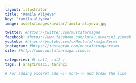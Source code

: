 ```yaml
---
layout: illustrator
title: "Ramila Aliyeva"
key: "ramila-aliyeva"
image: assets/images/avatar/ramila-aliyeva.jpg

twitter: #https://twitter.com/mustafarmagan
facebook: #https://www.facebook.com/korku.duvarini.yikmak
youtube: #https://youtube.com/c/MustafaArmağanResmi
instagram: #https://instagram.com/mustafarmaganresmi
site: #http://www.mustafaarmagan.com.tr

categories: #[ cat1, cat2 ]
tags: [ araştırmacı, tarihçi]

# For adding excerpt add <!--more--> and break the line
---
```

 
<!--more-->
